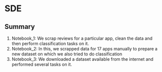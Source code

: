 # SDE

## Summary
1. Notebook_1: We scrap reviews for a particular app, clean the data and then perform classification tasks on it. 
2. Notebook_2: In this, we scrapped data for 17 apps manually to prepare a new dataset on which we also tried to do classification
3. Notebook_3: We downloaded a dataset available from the internet and performed several tasks on it.
